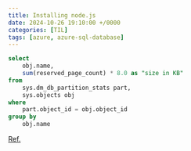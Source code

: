 ```yaml
---
title: Installing node.js
date: 2024-10-26 19:10:00 +/0000
categories: [TIL]
tags: [azure, azure-sql-database]
---
```


```sql
select
    obj.name,
    sum(reserved_page_count) * 8.0 as "size in KB"
from
    sys.dm_db_partition_stats part,
    sys.objects obj
where
    part.object_id = obj.object_id
group by
    obj.name
```

[Ref.](https://learn.microsoft.com/en-us/answers/questions/1294265/how-to-get-the-data-space-of-a-table-in-azure-sql)

